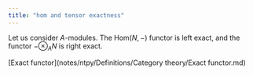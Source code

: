 ```yaml
---
title: "hom and tensor exactness"
---
```


Let us consider $A$-modules. The $\text{Hom}(N,-)$ functor is left exact, and the functor $-\otimes_A N$ is right exact.

[Exact functor](notes/ntpy/Definitions/Category theory/Exact functor.md)